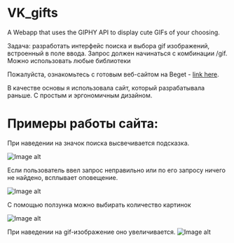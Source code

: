 # VK_gifts
A Webapp that uses the GIPHY API to display cute GIFs of your choosing.

Задача: разработать интерфейс поиска и выбора gif изображений, встроенный в поле ввода. Запрос должен начинаться с комбинации /gif. Можно использовать любые библиотеки

Пожалуйста, ознакомьтесь с готовым веб-сайтом на Beget - [link here](http://selenak.beget.tech).

В качестве основы я использовала сайт, который разрабатывала раньше. С простым и эргономичным дизайном.

# Примеры работы сайта:
При наведении на значок поиска высвечивается подсказка.

![Image alt](https://github.com/sonikom/VK_gifts/blob/main/images/sc1.png)


Если пользователь ввел запрос неправильно или по его запросу ничего не найдено, всплывает оповещение.

![Image alt](https://github.com/sonikom/VK_gifts/blob/main/images/sc2.png)


С помощью ползунка можно выбирать количество картинок

![Image alt](https://github.com/sonikom/VK_gifts/blob/main/images/sc3.PNG)


При наведении на gif-изображение оно увеличивается.
![Image alt](https://github.com/sonikom/VK_gifts/blob/main/images/sc4.png)
